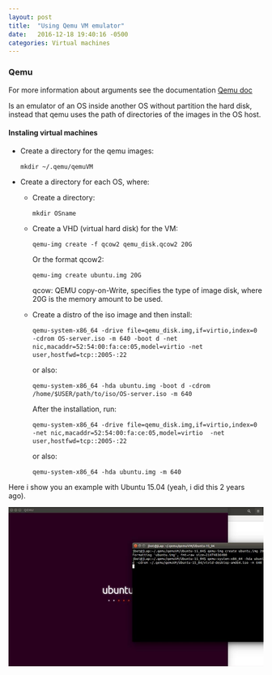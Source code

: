 ```yaml
---
layout: post
title:  "Using Qemu VM emulator"
date:   2016-12-18 19:40:16 -0500
categories: Virtual machines
---
```

### Qemu

For more information about arguments see the documentation [Qemu doc](https://wiki.gentoo.org/wiki/QEMU/Options)

Is an emulator of an OS inside another OS without partition the hard disk, instead that qemu uses the path of directories of the images in the OS host.

#### Instaling virtual machines

* Create a directory for the qemu images:

      mkdir ~/.qemu/qemuVM

* Create a directory for each OS, where:

  * Create a directory:

        mkdir OSname

  * Create a VHD (virtual hard disk) for the VM:

        qemu-img create -f qcow2 qemu_disk.qcow2 20G

    Or the format qcow2:

        qemu-img create ubuntu.img 20G

    qcow: QEMU copy-on-Write, specifies the type of image disk, where 20G is the memory amount to be used.

  * Create a distro of the iso image and then install:

        qemu-system-x86_64 -drive file=qemu_disk.img,if=virtio,index=0 -cdrom OS-server.iso -m 640 -boot d -net nic,macaddr=52:54:00:fa:ce:05,model=virtio -net user,hostfwd=tcp::2005-:22

    or also:

        qemu-system-x86_64 -hda ubuntu.img -boot d -cdrom /home/$USER/path/to/iso/OS-server.iso -m 640

    After the installation, run:

        qemu-system-x86_64 -drive file=qemu_disk.img,if=virtio,index=0 -net nic,macaddr=52:54:00:fa:ce:05,model=virtio  -net user,hostfwd=tcp::2005-:22

    or also:

        qemu-system-x86_64 -hda ubuntu.img -m 640

Here i show you an example with Ubuntu 15.04 (yeah, i did this 2 years ago).

![Qemu Exmaple](/assets/VM_emulator/qemu_example.jpg)
